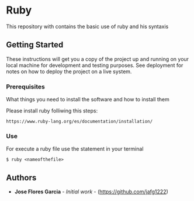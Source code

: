 # Ruby 

This repository with contains the basic use of ruby and his syntaxis

## Getting Started

These instructions will get you a copy of the project up and running on your local machine for development and testing purposes. See deployment for notes on how to deploy the project on a live system.

### Prerequisites

What things you need to install the software and how to install them

Please install ruby folliwing this steps:

```
https://www.ruby-lang.org/es/documentation/installation/
```




### Use

For execute a ruby file use the statement in your terminal

```
$ ruby <nameofthefile>
```

## Authors

* **Jose Flores Garcia** - *Initial work* - (https://github.com/jafg1222)
